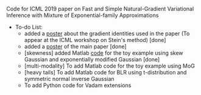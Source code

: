 Code for ICML 2019 paper on Fast and Simple Natural-Gradient Variational Inference with Mixture of Exponential-family Approximations

* To-do List:
  * added a [poster](https://github.com/yorkerlin/VB-MixEF/blob/master/poster_workshop.pdf) about the gradient identities used in the paper (To appear at the ICML workshop on Stein's method) [done]
  * added a [poster](https://github.com/yorkerlin/VB-MixEF/blob/master/poster_main.pdf) of the main paper  [done]  
  * [skewness] added Matlab [code](https://github.com/yorkerlin/VB-MixEF/tree/master/src/matlab/skewness) for the toy example using skew Gaussian and exponentially modified Gaussian [done] 
  * [multi-modality] To add Matlab code for the toy example using MoG
  * [heavy tails] To add Matlab code for BLR using t-distribution and  symmetric normal inverse Gaussian
  * To add Python code for Vadam extensions
